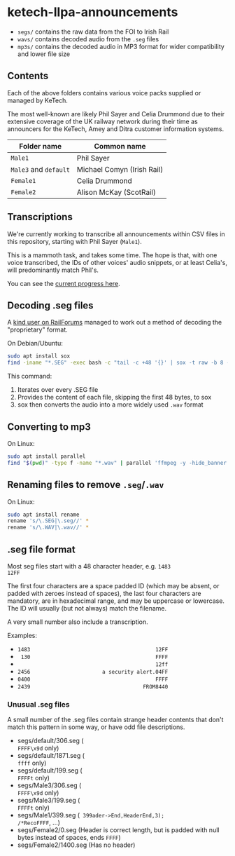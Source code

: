 # ketech-llpa-announcements

- `segs/` contains the raw data from the FOI to Irish Rail
- `wavs/` contains decoded audio from the `.seg` files
- `mp3s/` contains the decoded audio in MP3 format for wider compatibility and lower file size

## Contents

Each of the above folders contains various voice packs supplied or managed by KeTech.

The most well-known are likely Phil Sayer and Celia Drummond due to their extensive coverage of the
UK railway network during their time as announcers for the KeTech, Amey and Ditra customer information
systems.

| Folder name           | Common name                |
| --------------------- | -------------------------- |
| `Male1`               | Phil Sayer                 |
| `Male3` and `default` | Michael Comyn (Irish Rail) |
| `Female1`             | Celia Drummond             |
| `Female2`             | Alison McKay (ScotRail)    |

## Transcriptions

We're currently working to transcribe all announcements within CSV files in this repository, starting
with Phil Sayer (`Male1`).

This is a mammoth task, and takes some time. The hope is that, with one voice transcribed, the IDs of
other voices' audio snippets, or at least Celia's, will predominantly match Phil's.

You can see the [current progress here](./Male1_transcriptions.csv).

## Decoding .seg files

A [kind user on RailForums](https://www.railforums.co.uk/threads/ketech-cellia-drummond-and-only-woman-announcements-publicly-availible.254181/page-2#post-6406413) managed to work out a method of decoding the "proprietary" format.

On Debian/Ubuntu:

```bash
sudo apt install sox
find -iname "*.SEG" -exec bash -c "tail -c +48 '{}' | sox -t raw -b 8 -r 16000 -e a-law -X - '{}.wav'" \;
```

This command:

1. Iterates over every .SEG file
2. Provides the content of each file, skipping the first 48 bytes, to sox
3. sox then converts the audio into a more widely used `.wav` format

## Converting to mp3

On Linux:

```bash
sudo apt install parallel
find "$(pwd)" -type f -name "*.wav" | parallel 'ffmpeg -y -hide_banner -loglevel error -i "{}" -q:a 0 "$(dirname "{}")/$(basename "{}" .wav).mp3"'
```

## Renaming files to remove `.seg`/`.wav`

On Linux:

```bash
sudo apt install rename
rename 's/\.SEG|\.seg//' *
rename 's/\.WAV|\.wav//' *
```

## .seg file format

Most seg files start with a 48 character header, e.g.
`1483                                        12FF`

The first four characters are a space padded ID (which may be absent, or padded
with zeroes instead of spaces), the last four characters are mandatory, are in
hexadecimal range, and may be uppercase or lowercase. The ID will usually (but
not always) match the filename.

A very small number also include a transcription.

Examples:
* `1483                                        12FF`
* ` 130                                        FFFF`
* `                                            12ff`
* `2456                       a security alert.04FF`
* `0400                                        FFFF`
* `2439                                    FROM8440`

### Unusual .seg files

A small number of the .seg files contain strange header contents that don't
match this pattern in some way, or have odd file descriptions.

* segs/default/306.seg  (`                                            FFFF\x9d` only)
* segs/default/1871.seg (`                                            ffff` only)
* segs/default/199.seg  (`                                            FFFFt` only)
* segs/Male3/306.seg    (`                                            FFFF\x9d` only)
* segs/Male3/199.seg    (`                                            FFFFt` only)
* segs/Male1/399.seg    (` 399ader->End,HeaderEnd,3);           /*RecoFFFF`, ...)
* segs/Female2/0.seg    (Header is correct length, but is padded with null bytes instead of spaces, ends `FFFF`)
* segs/Female2/1400.seg (Has no header)
